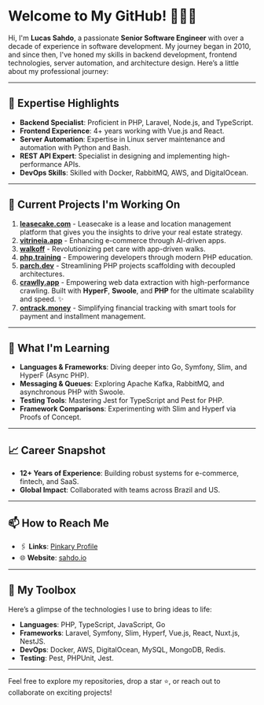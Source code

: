 # Welcome to My GitHub! 🚀👨‍💻

Hi, I'm **Lucas Sahdo**, a passionate **Senior Software Engineer** with over a decade of experience in software development. My journey began in 2010, and since then, I've honed my skills in backend development, frontend technologies, server automation, and architecture design. Here’s a little about my professional journey:

---

## 🌟 Expertise Highlights

- **Backend Specialist**: Proficient in PHP, Laravel, Node.js, and TypeScript.
- **Frontend Experience**: 4+ years working with Vue.js and React.  
- **Server Automation**: Expertise in Linux server maintenance and automation with Python and Bash.  
- **REST API Expert**: Specialist in designing and implementing high-performance APIs.  
- **DevOps Skills**: Skilled with Docker, RabbitMQ, AWS, and DigitalOcean.  

---

## 🚧 Current Projects I'm Working On

1. [**leasecake.com**](https://leasecake.com/) - Leasecake is a lease and location management platform that gives you the insights to drive your real estate strategy.
2. [**vitrineia.app**](https://vitrine-ja.app/) - Enhancing e-commerce through AI-driven apps.
3. [**walkoff**](https://walkoff.app/) - Revolutionizing pet care with app-driven walks.
4. [**php.training**](https://php.training/) - Empowering developers through modern PHP education.
5. [**parch.dev**](https://parch.dev/) - Streamlining PHP projects scaffolding with decoupled architectures.
6. [**crawlly.app**](https://crawlly.app/) - Empowering web data extraction with high-performance crawling. Built with **HyperF**, **Swoole**, and **PHP** for the ultimate scalability and speed. ✨
7. [**ontrack.money**](https://ontrack.money/) - Simplifying financial tracking with smart tools for payment and installment management.

---

## 🌱 What I'm Learning

- **Languages & Frameworks**: Diving deeper into Go, Symfony, Slim, and HyperF (Async PHP).  
- **Messaging & Queues**: Exploring Apache Kafka, RabbitMQ, and asynchronous PHP with Swoole.  
- **Testing Tools**: Mastering Jest for TypeScript and Pest for PHP.  
- **Framework Comparisons**: Experimenting with Slim and Hyperf via Proofs of Concept.

---

## 📈 Career Snapshot

- **12+ Years of Experience**: Building robust systems for e-commerce, fintech, and SaaS.  
- **Global Impact**: Collaborated with teams across Brazil and US.

---

## 📫 How to Reach Me

- 🖇️ **Links**: [Pinkary Profile](https://pinkary.com/@sahdoio)  
- 🌐 **Website**: [sahdo.io](https://sahdo.io)  

---

## 🚀 My Toolbox

Here’s a glimpse of the technologies I use to bring ideas to life:

- **Languages**: PHP, TypeScript, JavaScript, Go  
- **Frameworks**: Laravel, Symfony, Slim, Hyperf, Vue.js, React, Nuxt.js, NestJS.  
- **DevOps**: Docker, AWS, DigitalOcean, MySQL, MongoDB, Redis.  
- **Testing**: Pest, PHPUnit, Jest.  

---

Feel free to explore my repositories, drop a star ⭐, or reach out to collaborate on exciting projects!
